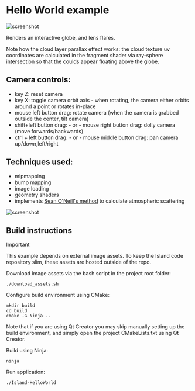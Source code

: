 # Hello World example

![screenshot](screenshot2.jpg)

Renders an interactive globe, and lens flares. 

Note how the cloud layer parallax effect works: the cloud texture uv coordinates are calculated in the fragment shader via ray-sphere intersection so that the coulds appear floating above the globe.

## Camera controls:

* key Z: reset camera
* key X: toggle camera orbit axis - when rotating, the camera either orbits around a point or rotates in-place
* mouse left button drag: rotate camera (when the camera is grabbed outside the center, tilt camera)
* shift+left button drag: - or - mouse right button drag: dolly camera (move forwards/backwards)
* ctrl + left button drag: - or - mouse middle button drag: pan camera up/down,left/right


## Techniques used: 

* mipmapping
* bump mapping
* image loading
* geometry shaders
* implements [Sean O'Neill's method](https://developer.nvidia.com/gpugems/gpugems2/part-ii-shading-lighting-and-shadows/chapter-16-accurate-atmospheric-scattering) to calculate atmospheric scattering

![screenshot](screenshot.jpg)

## Build instructions

> [!IMPORTANT]
> 
> This example depends on external image assets. To keep the Island code
> repository slim, these assets are hosted outside of the repo.

Download image assets via the bash script in the project root folder:

    ./download_assets.sh

Configure build environment using CMake: 

    mkdir build 
    cd build
    cmake -G Ninja ..

Note that if you are using Qt Creator you may skip manually setting up the build environment, and simply open the project CMakeLists.txt using Qt Creator.

Build using Ninja:

    ninja

Run application: 

    ./Island-HelloWorld



